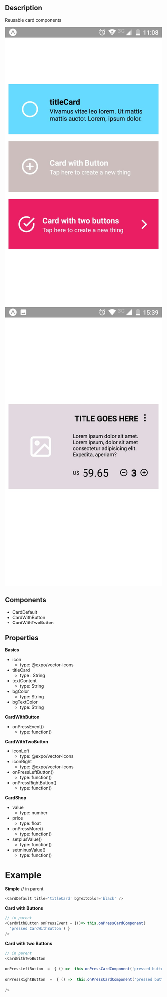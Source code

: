 ## Description
Reusable card components

![screenshot](screenshot.jpg)
![screenshot2](screenshot2.jpg)
## **Components**

* CardDefault
* CardWithButton
* CardWithTwoButton

## **Properties**

**Basics**
*  icon  
	* type: @expo/vector-icons
* titleCard 
	* type : String 
*  textContent
	* type: String
* bgColor 
	* type: String
* bgTextColor  
	* type: String
	
**CardWithButton**
* onPressEvent()  
	* type: function()
	
**CardWithTwoButton**

* iconLeft
	* type: @expo/vector-icons
* iconRight
	* type: @expo/vector-icons
* onPressLeftButton()  
	* type: function()
* onPressRightButton()  
	* type: function()


**CardShop**

* value
  * type: number 
* price
  * type: float
* onPressMore()  
	* type: function()
* setplusValue()  
	* type: function()
* setminusValue()  
	* type: function()


# Example
**Simple**
// in parent
```javascript
<CardDefault title='titleCard' bgTextColor='black' />
```

**Card with Buttons**
```javascript
// in parent
<CardWithButton onPressEvent = {()=> this.onPressCardComponent( 
  'pressed CardWithButton') } 
/>
```
**Card with two Buttons**
```javascript
// in parent
<CardWithTwoButton

onPressLeftButton  =  { () =>  this.onPressCardComponent('pressed buttonLeft in CardWithTwoButton') }

onPressRightButton  =  { () =>  this.onPressCardComponent('pressed buttonRight in CardWithTwoButton') }

/>
```
	